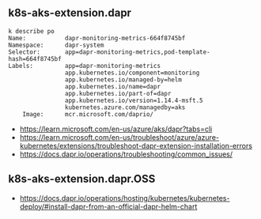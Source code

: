 ## k8s-aks-extension.dapr

```
k describe po
Name:           dapr-monitoring-metrics-664f8745bf
Namespace:      dapr-system
Selector:       app=dapr-monitoring-metrics,pod-template-hash=664f8745bf
Labels:         app=dapr-monitoring-metrics
                app.kubernetes.io/component=monitoring
                app.kubernetes.io/managed-by=helm
                app.kubernetes.io/name=dapr
                app.kubernetes.io/part-of=dapr
                app.kubernetes.io/version=1.14.4-msft.5
                kubernetes.azure.com/managedby=aks
    Image:      mcr.microsoft.com/daprio/
```
    
- https://learn.microsoft.com/en-us/azure/aks/dapr?tabs=cli
- https://learn.microsoft.com/en-us/troubleshoot/azure/azure-kubernetes/extensions/troubleshoot-dapr-extension-installation-errors
- https://docs.dapr.io/operations/troubleshooting/common_issues/

## k8s-aks-extension.dapr.OSS

- https://docs.dapr.io/operations/hosting/kubernetes/kubernetes-deploy/#install-dapr-from-an-official-dapr-helm-chart
